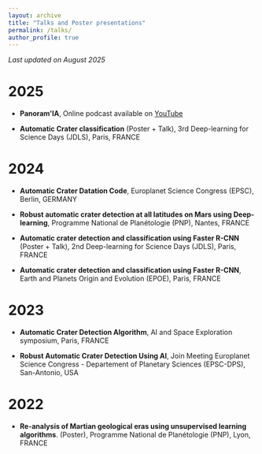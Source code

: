 ```yaml
---
layout: archive
title: "Talks and Poster presentations"
permalink: /talks/
author_profile: true
---
```


*Last updated on August 2025*

# 2025


* **Panoram'IA**, Online podcast available on [YouTube](https://www.youtube.com/live/HzWf7cm9W3s?feature=shared&t=1386)

* **Automatic Crater classification** (Poster + Talk), 3rd Deep-learning for Science Days (JDLS), Paris, FRANCE

# 2024
* **Automatic Crater Datation Code**, Europlanet Science Congress (EPSC), Berlin, GERMANY
  
* **Robust automatic crater detection at all latitudes on Mars using Deep-learning**, Programme National de Planétologie (PNP), Nantes, FRANCE
  
* **Automatic crater detection and classification using Faster R-CNN** (Poster + Talk), 2nd Deep-learning for Science Days (JDLS), Paris, FRANCE
  
* **Automatic crater detection and classification using Faster R-CNN**, Earth and Planets Origin and Evolution (EPOE), Paris, FRANCE

# 2023

* **Automatic Crater Detection Algorithm**, AI and Space Exploration symposium, Paris, FRANCE 

* **Robust Automatic Crater Detection Using AI**, Join Meeting Europlanet Science Congress - Departement of Planetary Sciences (EPSC-DPS), San-Antonio, USA

# 2022

* **Re-analysis of Martian geological eras using unsupervised learning algorithms**. (Poster), Programme National de Planétologie (PNP), Lyon, FRANCE 
